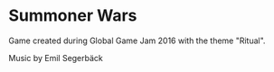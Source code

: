 Summoner Wars
=============

Game created during Global Game Jam 2016 with the theme "Ritual".

Music by Emil Segerbäck
